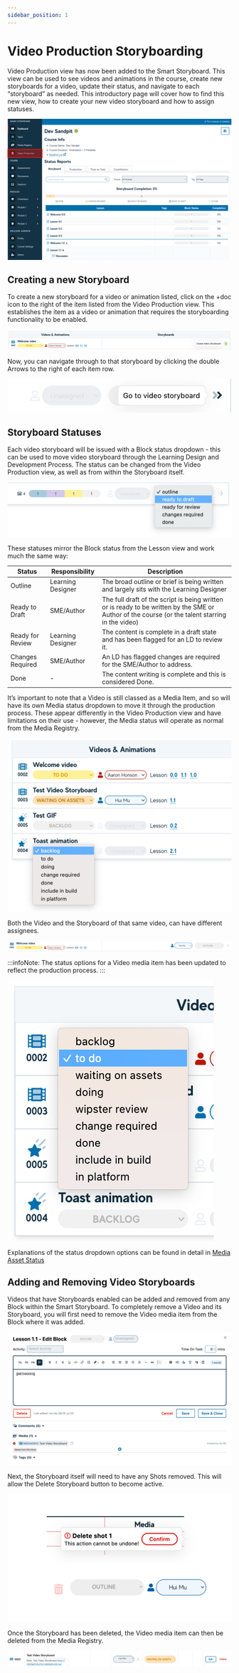 ```yaml
---
sidebar_position: 1
---
```


# Video Production Storyboarding

Video Production view has now been added to the Smart Storyboard. This view can be used to see videos and animations in
the course, create new storyboards for a video, update their status, and navigate to each “storyboard” as needed. This
introductory page will cover how to find this new view, how to create your new video storyboard and how to assign
statuses.

<div style={{textAlign: 'center'}}>

![img.png](img/img.png)

</div>

## Creating a new Storyboard

To create a new storyboard for a video or animation listed, click on the +doc icon to the right of the item listed from
the Video Production view. This establishes the item as a video or animation that requires the storyboarding
functionality to be enabled.

<div style={{textAlign: 'center'}}>

![img_5.png](img/img_5.png)

</div>


Now, you can navigate through to that storyboard by clicking the double Arrows to the right of each item row.

<div style={{textAlign: 'center'}}>

![img_2.png](img/img_2.png)

</div>

## Storyboard Statuses

Each video storyboard will be issued with a Block status dropdown - this can be used to move video storyboard through
the Learning Design and Development Process. The status can be changed from the Video Production view, as well as from
within the Storyboard itself.

<div style={{textAlign: 'center'}}>

![img_4.png](img/img_4.png)

</div>

These statuses mirror the Block status from the Lesson view and work much the same way:

| Status           | Responsibility    | Description                                                                                                                                      |
|------------------|-------------------|--------------------------------------------------------------------------------------------------------------------------------------------------|
| Outline          | Learning Designer | The broad outline or brief is being written and largely sits with the Learning Designer                                                          |
| Ready to Draft   | SME/Author        | The full draft of the script is being written or is ready to be written by the SME or Author of the course (or the talent starring in the video) |
| Ready for Review | Learning Designer | The content is complete in a draft state and has been flagged for an LD to review it.                                                            |
| Changes Required | SME/Author        | An LD has flagged changes are required for the SME/Author to address.                                                                            |
| Done             | -                 | The content writing is complete and this is considered Done.                                                                                     |

It’s important to note that a Video is still classed as a Media Item, and so will have its own Media status dropdown to
move it through the production process. These appear differently in the Video Production view and have limitations on
their use - however, the Media status will operate as normal from the Media Registry.

<div style={{textAlign: 'center'}}>

![img_7.png](img/img_7.png)

</div>


Both the Video and the Storyboard of that same video, can have different assignees.

<div style={{textAlign: 'center'}}>

![img_9.png](img/img_9.png)

</div>

:::infoNote:
 The status options for a Video media item has been updated to reflect the production process.
:::

<div style={{textAlign: 'center'}}>

![img_8.png](img/img_8.png)

</div>

Explanations of the status dropdown options can be found in detail in <a href="../using-ssb/status">Media Asset Status</a>

## Adding and Removing Video Storyboards

Videos that have Storyboards enabled can be added and removed from any Block within the Smart Storyboard. To completely
remove a Video and its Storyboard, you will first need to remove the Video media item from the Block where it was added.

<div style={{textAlign: 'center'}}>

![img_10.png](img/img_10.png)

</div>

Next, the Storyboard itself will need to have any Shots removed. This will allow the Delete Storyboard button to become
active.


<div style={{textAlign: 'center'}}>

![img_11.png](img/img_11.png)

</div>


Once the Storyboard has been deleted, the Video media item can then be deleted from the Media Registry.

<div style={{textAlign: 'center'}}>

![img_12.png](img/img_12.png)

</div>


